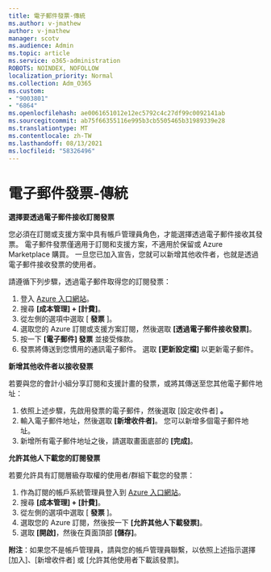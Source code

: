 ```yaml
---
title: 電子郵件發票-傳統
ms.author: v-jmathew
author: v-jmathew
manager: scotv
ms.audience: Admin
ms.topic: article
ms.service: o365-administration
ROBOTS: NOINDEX, NOFOLLOW
localization_priority: Normal
ms.collection: Adm_O365
ms.custom:
- "9003801"
- "6864"
ms.openlocfilehash: ae0061651012e12ec5792c4c27df99c0092141ab
ms.sourcegitcommit: ab75f66355116e995b3cb5505465b31989339e28
ms.translationtype: MT
ms.contentlocale: zh-TW
ms.lasthandoff: 08/13/2021
ms.locfileid: "58326496"
---
```

# <a name="e-mail-invoice---legacy"></a>電子郵件發票-傳統

**選擇要透過電子郵件接收訂閱發票**

您必須在訂閱或支援方案中具有帳戶管理員角色，才能選擇透過電子郵件接收其發票。 電子郵件發票僅適用于訂閱和支援方案，不適用於保留或 Azure Marketplace 購買。 一旦您已加入宣告，您就可以新增其他收件者，也就是透過電子郵件接收發票的使用者。

請遵循下列步驟，透過電子郵件取得您的訂閱發票：

1. 登入 [Azure 入口網站](https://portal.azure.com/)。
2. 搜尋 **[成本管理] + [計費]**。
3. 從左側的選項中選取 [ **發票** ]。
4. 選取您的 Azure 訂閱或支援方案訂閱，然後選取 **[透過電子郵件接收發票]**。
5. 按一下 **[電子郵件] 發票** 並接受條款。
6. 發票將傳送到您慣用的通訊電子郵件。 選取 **[更新設定檔]** 以更新電子郵件。

**新增其他收件者以接收發票**

若要與您的會計小組分享訂閱和支援計畫的發票，或將其傳送至您其他電子郵件地址：

1. 依照上述步驟，先啟用發票的電子郵件，然後選取 [設定收件者] **。**
2. 輸入電子郵件地址，然後選取 **[新增收件者]**。 您可以新增多個電子郵件地址。
3. 新增所有電子郵件地址之後，請選取畫面底部的 **[完成]**。

**允許其他人下載您的訂閱發票**

若要允許具有訂閱層級存取權的使用者/群組下載您的發票：

1. 作為訂閱的帳戶系統管理員登入到 [Azure 入口網站](https://portal.azure.com/)。
2. 搜尋 **[成本管理] + [計費]**。
3. 從左側的選項中選取 [ **發票** ]。
4. 選取您的 Azure 訂閱，然後按一下 **[允許其他人下載發票]**。
5. 選取 **[開啟]**，然後在頁面頂部 **[儲存]**。

**附注**：如果您不是帳戶管理員，請與您的帳戶管理員聯繫，以依照上述指示選擇 [加入]、[新增收件者] 或 [允許其他使用者下載該發票]。
